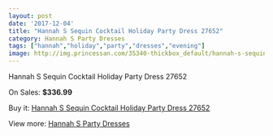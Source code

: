 ```yaml
---
layout: post
date: '2017-12-04'
title: "Hannah S Sequin Cocktail Holiday Party Dress 27652"
category: Hannah S Party Dresses
tags: ["hannah","holiday","party","dresses","evening"]
image: http://img.princessan.com/35340-thickbox_default/hannah-s-sequin-cocktail-holiday-party-dress-27652.jpg
---
```

Hannah S Sequin Cocktail Holiday Party Dress 27652

On Sales: **$336.99**
<a href="https://www.princessan.com/en/16547-hannah-s-sequin-cocktail-holiday-party-dress-27652.html"><amp-img layout="responsive" width="600" height="600" src="//img.princessan.com/35340-thickbox_default/hannah-s-sequin-cocktail-holiday-party-dress-27652.jpg" alt="Hannah S Sequin Cocktail Holiday Party Dress 27652 0" /></a>

Buy it: [Hannah S Sequin Cocktail Holiday Party Dress 27652](https://www.princessan.com/en/16547-hannah-s-sequin-cocktail-holiday-party-dress-27652.html "Hannah S Sequin Cocktail Holiday Party Dress 27652")

View more: [Hannah S Party Dresses](https://www.princessan.com/en/137- "Hannah S Party Dresses")